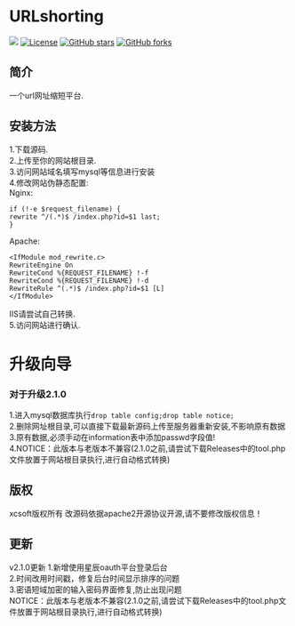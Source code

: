 # URLshorting
[![](https://data.jsdelivr.com/v1/package/gh/soxft/Urlshorting/badge)](https://www.jsdelivr.com/package/gh/soxft/Urlshorting)
<a href="http://www.apache.org/licenses/LICENSE-2.0.html"> 
<img src="https://img.shields.io/github/license/soxft/URLshorting.svg" alt="License"></a>
<a href="https://github.com/soxft/URLshorting/stargazers"> 
<img src="https://img.shields.io/github/stars/soxft/URLshorting.svg" alt="GitHub stars"></a>
<a href="https://github.com/soxft/URLshorting/network/members"> 
<img src="https://img.shields.io/github/forks/soxft/URLshorting.svg" alt="GitHub forks"></a> 
## 简介
一个url网址缩短平台.
## 安装方法
1.下载源码.<br/>
2.上传至你的网站根目录.<br/>
3.访问网站域名填写mysql等信息进行安装<br/>
4.修改网站伪静态配置:<br/>
Nginx:  
```
if (!-e $request_filename) {
rewrite ^/(.*)$ /index.php?id=$1 last;
}
```
Apache:
```
<IfModule mod_rewrite.c>
RewriteEngine On
RewriteCond %{REQUEST_FILENAME} !-f
RewriteCond %{REQUEST_FILENAME} !-d
RewriteRule ^(.*)$ /index.php?id=$1 [L]
</IfModule>
```

IIS请尝试自己转换.
<br/>5.访问网站进行确认.
# 升级向导
### 对于升级2.1.0
1.进入mysql数据库执行`drop table config;drop table notice;`<br/>
2.删除网址根目录,可以直接下载最新源码上传至服务器重新安装,不影响原有数据<br/>
3.原有数据,必须手动在information表中添加passwd字段值!<br/>
4.NOTICE：此版本与老版本不兼容(2.1.0之前,请尝试下载Releases中的tool.php文件放置于网站根目录执行,进行自动格式转换)

## 版权
xcsoft版权所有 改源码依据apache2开源协议开源,请不要修改版权信息！
## 更新
v2.1.0更新
1.新增使用星辰oauth平台登录后台<br/>
2.时间改用时间戳，修复后台时间显示排序的问题<br/>
3.密语短域加密的输入密码界面修复,防止出现问题<br/>
NOTICE：此版本与老版本不兼容(2.1.0之前,请尝试下载Releases中的tool.php文件放置于网站根目录执行,进行自动格式转换)


